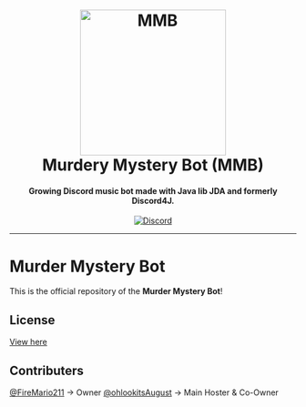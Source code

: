 <h1 align="center">
    <a href="https://discord.gg/utSmNaQ"><img src="https://cdn.discordapp.com/avatars/319204121393496064/f909e89f65c778aab7ca309eab3d9a5e.png?size=2048" width="256px" alt="MMB"></a>
  <br>
    Murdery Mystery Bot (MMB)
  <br>
 </h1>
<h4 align="center">Growing Discord music bot made with Java lib JDA and formerly Discord4J.</h4>
  <p align="center">
      <a href="https://discord.gg/utSmNaQ" target="_blank"><img src="https://discordapp.com/api/guilds/319583713262436354/embed.png" alt="Discord"></a>
  
-------------------

# Murder Mystery Bot
This is the official repository of the **Murder Mystery Bot**!

## License
[View here](https://github.com/FireMario211/Murder-Mystery-Bot/blob/master/LICENSE)

## Contributers
[@FireMario211](https://github.com/FireMario211) -> Owner
[@ohlookitsAugust](https://github.com/ohlookitsAugust) -> Main Hoster & Co-Owner
